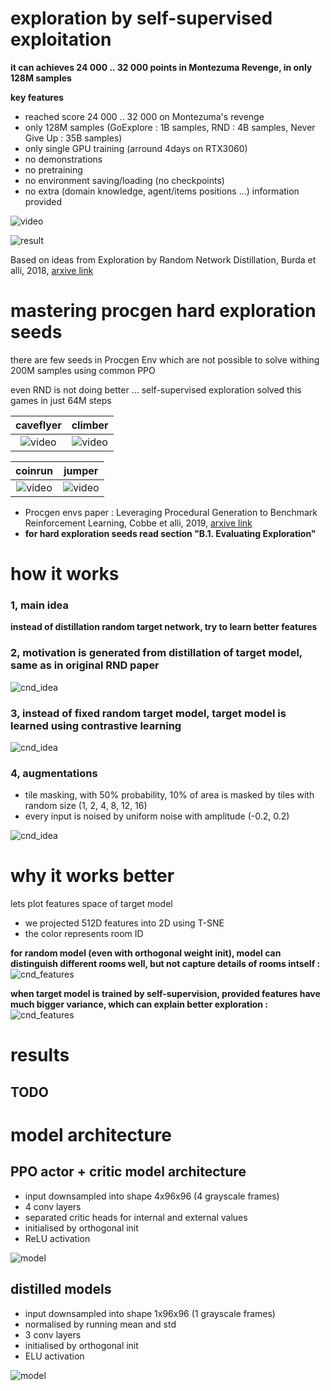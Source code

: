 # exploration by self-supervised exploitation

**it can achieves 24 000 .. 32 000 points in Montezuma Revenge, in only 128M samples**

**key features**

- reached score 24 000 .. 32 000 on Montezuma's revenge
- only 128M samples (GoExplore : 1B samples, RND : 4B samples, Never Give Up : 35B samples)
- only single GPU training (arround 4days on RTX3060)
- no demonstrations
- no pretraining
- no environment saving/loading (no checkpoints)
- no extra (domain knowledge, agent/items positions ...) information provided



![video](videos/montezuma_32k.gif) 

![result](results/ppo_cnd_21_summary.png)

Based on ideas from Exploration by Random Network Distillation, Burda et alli, 2018, [arxive link](https://arxiv.org/abs/1810.12894)



# mastering procgen hard exploration seeds

there are few seeds in Procgen Env which are not possible to solve
withing 200M samples using common PPO

even RND is not doing better ... 
self-supervised exploration solved this games in just 64M steps

caveflyer                      |  climber
:-------------------------: |:-------------------------:
![video](videos/caveflyer.gif) |  ![video](videos/climber.gif) 

coinrun                      |  jumper
:-------------------------: |:-------------------------:
![video](videos/coinrun.gif) |  ![video](videos/jumper.gif) 

- Procgen envs paper : 
Leveraging Procedural Generation to Benchmark Reinforcement Learning, Cobbe et alli, 2019, [arxive link](https://arxiv.org/abs/1912.01588)
- **for hard exploration seeds read section "B.1. Evaluating Exploration"**





# how it works

### 1, main idea 
**instead of distillation random target network, try to learn better features**

### 2, motivation is generated from distillation of target model, same as in original RND paper
![cnd_idea](diagrams/cnd1.png) 

### 3, instead of fixed random target model, target model is learned using contrastive learning
![cnd_idea](diagrams/cnd0.png)

### 4, augmentations

- tile masking, with 50% probability, 10% of area is masked by tiles with random size (1, 2, 4, 8, 12, 16)
- every input is noised by uniform noise with amplitude (-0.2, 0.2)

![cnd_idea](diagrams/augmentation.png)


# why it works better

lets plot features space of target model

- we projected 512D features into 2D using T-SNE
- the color represents room ID

**for random model (even with orthogonal weight init), model can distinguish different rooms well, but not capture details of rooms intself :**
![cnd_features](diagrams/cnd_random.png)


**when target model is trained by self-supervision, provided features have much bigger variance, which can explain better exploration :** 
![cnd_features](diagrams/cnd_trained.png)

# results 

## TODO




# model architecture 

## PPO actor + critic model architecture  

- input downsampled into shape 4x96x96 (4 grayscale frames)
- 4 conv layers
- separated critic heads for internal and external values
- initialised by orthogonal init
- ReLU activation

![model](diagrams/modelppo.png)

## distilled models 

- input downsampled into shape 1x96x96 (1 grayscale frames)
- normalised by running mean and std
- 3 conv layers
- initialised by orthogonal init
- ELU activation

![model](diagrams/modelrnd.png)
